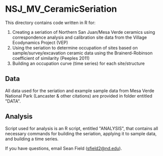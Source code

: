 # NSJ_MV_CeramicSeriation

This directory contains code written in R for:
1) Creating a seriation of Northern San Juan/Mesa Verde ceramics using correspondence analysis and calibration site data from the Village Ecodynamics Project (VEP) 
2) Using the seriation to determine occupation of sites based on sample/survey/excavation ceramic data using the Brainerd-Robinson coefficient of similarity (Peeples 2011)
3) Building an occupation curve (time series) for each site/structure

## Data
All data used for the seriation and example sample data from Mesa Verde National Park (Lancaster & other citations) are provided in folder entitled "DATA". 

## Analysis

Script used for analysis is an R script, entitled "ANALYSIS", that contains all necessary commands for building the seriation, applying it to sample data, and building a time series.

If you have questions, email Sean Field (sfield2@nd.edu).
